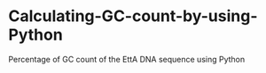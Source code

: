 # Calculating-GC-count-by-using-Python
Percentage of GC count of the EttA DNA sequence using Python
